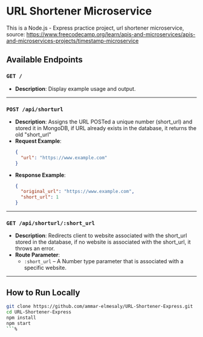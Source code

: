 # URL Shortener Microservice

This is a Node.js - Express practice project, url shortener microservice, source: https://www.freecodecamp.org/learn/apis-and-microservices/apis-and-microservices-projects/timestamp-microservice


## Available Endpoints

### `GET /`

- **Description**: Display example usage and output.

---

### `POST /api/shorturl`

- **Description**: Assigns the URL POSTed a unique number (short_url) and stored it in MongoDB, if URL already exists in the database, it returns the old "short_url"
- **Request Example**:
  ```json
  {
    "url": "https://www.example.com"
  }
  ```
- **Response Example**:
  ```json
  {
    "original_url": "https://www.example.com",
    "short_url": 1
  }
  ```

---

### `GET /api/shorturl/:short_url`

- **Description**: Redirects client to website associated with the short_url stored in the database, if no website is associated with the short_url, it throws an error.
- **Route Parameter**:
  - `:short_url` – A Number type parameter that is associated with a specific website.

---

## How to Run Locally

```bash
git clone https://github.com/ammar-elmesaly/URL-Shortener-Express.git
cd URL-Shortener-Express
npm install
npm start
```%                      